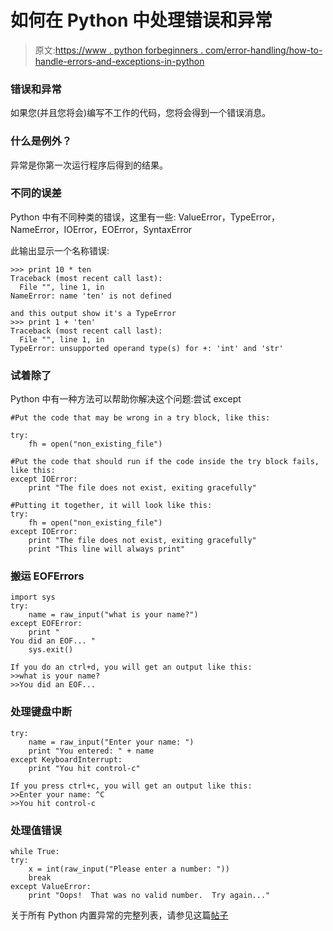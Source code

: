 # 如何在 Python 中处理错误和异常

> 原文:[https://www . python forbeginners . com/error-handling/how-to-handle-errors-and-exceptions-in-python](https://www.pythonforbeginners.com/error-handling/how-to-handle-errors-and-exceptions-in-python)

### 错误和异常

如果您(并且您将会)编写不工作的代码，您将会得到一个错误消息。

### 什么是例外？

异常是你第一次运行程序后得到的结果。

### 不同的误差

Python 中有不同种类的错误，这里有一些:
ValueError，TypeError，NameError，IOError，EOError，SyntaxError

此输出显示一个名称错误:

```
>>> print 10 * ten
Traceback (most recent call last):
  File "", line 1, in 
NameError: name 'ten' is not defined

and this output show it's a TypeError
>>> print 1 + 'ten'
Traceback (most recent call last):
  File "", line 1, in 
TypeError: unsupported operand type(s) for +: 'int' and 'str' 
```

### 试着除了

Python 中有一种方法可以帮助你解决这个问题:尝试 except

```
#Put the code that may be wrong in a try block, like this:

try:
    fh = open("non_existing_file")

#Put the code that should run if the code inside the try block fails, like this:
except IOError:
    print "The file does not exist, exiting gracefully"

#Putting it together, it will look like this:
try:
    fh = open("non_existing_file")
except IOError:
    print "The file does not exist, exiting gracefully"
    print "This line will always print" 
```

### 搬运 EOFErrors

```
import sys
try:
    name = raw_input("what is your name?")
except EOFError:
    print "
You did an EOF... "
    sys.exit()

If you do an ctrl+d, you will get an output like this:
>>what is your name?
>>You did an EOF... 
```

### 处理键盘中断

```
try:
    name = raw_input("Enter your name: ")
    print "You entered: " + name
except KeyboardInterrupt:
    print "You hit control-c"

If you press ctrl+c, you will get an output like this:
>>Enter your name: ^C
>>You hit control-c 
```

### 处理值错误

```
while True:
try:
    x = int(raw_input("Please enter a number: "))
    break
except ValueError:
    print "Oops!  That was no valid number.  Try again..." 
```

关于所有 Python 内置异常的完整列表，请参见这篇[帖子](https://www.pythonforbeginners.com/error-handling/pythons-built-in-exceptions "built-in-exceptions")